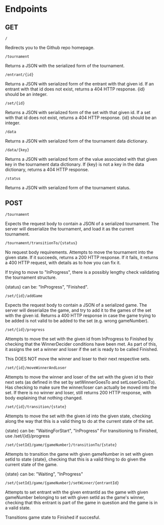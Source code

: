 # Endpoints

## GET
```
/
```
Redirects you to the Github repo homepage.
```
/tournament
```
Returns a JSON with the serialized form of the tournament.
```
/entrant/{id}
```
Returns a JSON with serialized form of the entrant with that given id. If an entrant with that id does not exist, returns a 404 HTTP response.
{id} should be an integer.
```
/set/{id}
```
Returns a JSON with serialized form of the set with that given id. If a set with that id does not exist, returns a 404 HTTP response.
{id} should be an integer.
```
/data
```
Returns a JSON with serialized form of the tournament data dictionary.
```
/data/{key}
```
Returns a JSON with serialized form of the value associated with that given key in the tournament data dictionary.
If {key} is not a key in the data dictionary, returns a 404 HTTP response.
```
/status
```
Returns a JSON with serialized form of the tournament status.

## POST
```
/tournament
```
Expects the request body to contain a JSON of a serialized tournament. The server will deserialize the tournament, and load it as the current tournament.
```
/tournament/transitionTo/{status}
```
No request body requirements. Attempts to move the tournament into the given state. If it succeeds, returns a 200 HTTP response. If it fails, it returns a 400 HTTP request, with details as to how you can fix it.

If trying to move to "InProgress", there is a possibly lengthy check validating the tournament structure.

{status} can be: "InProgress", "Finished".
```
/set/{id}/addGame
```
Expects the request body to contain a JSON of a serialized game. The server will deserialize the game, and try to add it to the games of the set with the given id. Returns a 400 HTTP response in case the game trying to be added is not valid to be added to the set (e.g. wrong gameNumber).
```
/set/{id}/progress
```
Attempts to move the set with the given id from InProgress to Finished by checking that the WinnerDecider conditions have been met. As part of this, it assigns the set a winner and loser if the set is ready to be called Finished.

This DOES NOT move the winner and loser to their next respective sets.
```
/set/{id}/moveWinnerAndLoser
```
Attempts to move the winner and loser of the set with the given id to their next sets (as defined in the set by setWinnerGoesTo and setLoserGoesTo). Has checking to make sure the winner/loser can actually be moved into the set. If there is no winner and loser, still returns 200 HTTP response, with body explaining that nothing changed.
```
/set/{id}/transition/{state}
```
Attempts to move the set with the given id into the given state, checking along the way that this is a valid thing to do at the current state of the set.

{state} can be: "WaitingForStart", "InProgress"
For transitioning to Finished, use /set/{id}/progress
```
/set/{setId}/game/{gameNumber}/transitionTo/{state}
```
Attempts to transition the game with given gameNumber in set with given setId to state {state}, checking that this is a valid thing to do given the current state of the game.

{state} can be: "Waiting", "InProgress"
```
/set/{setId}/game/{gameNumber}/setWinner/{entrantId}
```
Attempts to set entrant with the given entrantId as the game with given gameNumber belonging to set with given setId as the game's winner, checking that this entrant is part of the game in question and the game is in a valid state.

Transitions game state to Finished if succesful.